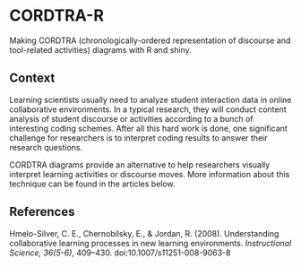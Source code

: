 CORDTRA-R
=========

Making CORDTRA (chronologically-ordered representation of discourse and tool-related activities) diagrams with R and shiny.

## Context

Learning scientists usually need to analyze student interaction data in online collaborative environments. In a typical research, they will conduct content analysis of student discourse or activities according to a bunch of interesting coding schemes. After all this hard work is done, one significant challenge for researchers is to interpret coding results to answer their research questions.

CORDTRA diagrams provide an alternative to help researchers visually interpret learning activities or discourse moves. More information about this technique can be found in the articles below.

## References

Hmelo-Silver, C. E., Chernobilsky, E., & Jordan, R. (2008). Understanding collaborative learning processes in new learning environments. *Instructional Science, 36(5-6)*, 409–430. doi:10.1007/s11251-008-9063-8